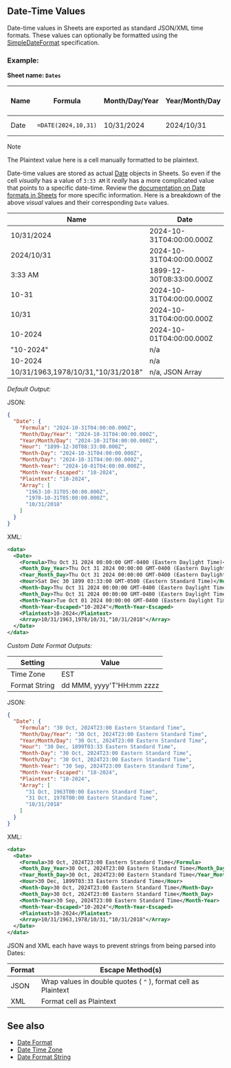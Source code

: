 Date-Time Values
----------------
Date-time values in Sheets are exported as standard JSON/XML time formats. These values can optionally be formatted using the [SimpleDateFormat](https://docs.oracle.com/javase/7/docs/api/java/text/SimpleDateFormat.html) specification.

### Example: ###

**Sheet name: `Dates`**

Name | Formula | Month/Day/Year | Year/Month/Day | Hour | Month-Day | Month/Day | Month-Year | Month-Year-Escaped | Plaintext | Array
---- | ------- | -------------- | -------------- | ---- | --------- | --------- | ---------- | ------------------ | --------- | -----
Date | `=DATE(2024,10,31)` | 10/31/2024 | 2024/10/31 | 3:33 AM | 10-31 | 10/31 | 10-2024 | "10-2024" | 10-2024 | 10/31/1963,1978/10/31,"10/31/2018"

> [!NOTE]
> The Plaintext value here is a cell manually formatted to be plaintext.

Date-time values are stored as actual [Date](https://developers.google.com/apps-script/reference/document/date) objects in Sheets. So even if the cell *visually* has a value of `3:33 AM` it *really* has a more complicated value that points to a specific date-time. Review the [documentation on Date formats in Sheets](https://developers.google.com/sheets/api/guides/formats#about_date_time_values) for more specific information. Here is a breakdown of the above *visual* values and their corresponding `Date` values.

Name | Date
---- | ----
10/31/2024 | 2024-10-31T04:00:00.000Z
2024/10/31 | 2024-10-31T04:00:00.000Z
3:33 AM | 1899-12-30T08:33:00.000Z
10-31 | 2024-10-31T04:00:00.000Z
10/31 | 2024-10-31T04:00:00.000Z
10-2024 | 2024-10-01T04:00:00.000Z
"10-2024" | n/a
10-2024 | n/a
10/31/1963,1978/10/31,"10/31/2018" | n/a, JSON Array

*Default Output:*

JSON:
```json
{
  "Date": {
    "Formula": "2024-10-31T04:00:00.000Z",
    "Month/Day/Year": "2024-10-31T04:00:00.000Z",
    "Year/Month/Day": "2024-10-31T04:00:00.000Z",
    "Hour": "1899-12-30T08:33:00.000Z",
    "Month-Day": "2024-10-31T04:00:00.000Z",
    "Month/Day": "2024-10-31T04:00:00.000Z",
    "Month-Year": "2024-10-01T04:00:00.000Z",
    "Month-Year-Escaped": "10-2024",
    "Plaintext": "10-2024",
    "Array": [
      "1963-10-31T05:00:00.000Z",
      "1978-10-31T05:00:00.000Z",
      "10/31/2018"
    ]
  }
}
```

XML:
```xml
<data>
  <Date>
    <Formula>Thu Oct 31 2024 00:00:00 GMT-0400 (Eastern Daylight Time)</Formula>
    <Month_Day_Year>Thu Oct 31 2024 00:00:00 GMT-0400 (Eastern Daylight Time)</Month_Day_Year>
    <Year_Month_Day>Thu Oct 31 2024 00:00:00 GMT-0400 (Eastern Daylight Time)</Year_Month_Day>
    <Hour>Sat Dec 30 1899 03:33:00 GMT-0500 (Eastern Standard Time)</Hour>
    <Month-Day>Thu Oct 31 2024 00:00:00 GMT-0400 (Eastern Daylight Time)</Month-Day>
    <Month_Day>Thu Oct 31 2024 00:00:00 GMT-0400 (Eastern Daylight Time)</Month_Day>
    <Month-Year>Tue Oct 01 2024 00:00:00 GMT-0400 (Eastern Daylight Time)</Month-Year>
    <Month-Year-Escaped>"10-2024"</Month-Year-Escaped>
    <Plaintext>10-2024</Plaintext>
    <Array>10/31/1963,1978/10/31,"10/31/2018"</Array>
  </Date>
</data>
```

*Custom Date Format Outputs:*

Setting | Value
------- | -----
Time Zone | EST
Format String | dd MMM, yyyy'T'HH:mm zzzz

JSON:
```json
{
  "Date": {
    "Formula": "30 Oct, 2024T23:00 Eastern Standard Time",
    "Month/Day/Year": "30 Oct, 2024T23:00 Eastern Standard Time",
    "Year/Month/Day": "30 Oct, 2024T23:00 Eastern Standard Time",
    "Hour": "30 Dec, 1899T03:33 Eastern Standard Time",
    "Month-Day": "30 Oct, 2024T23:00 Eastern Standard Time",
    "Month/Day": "30 Oct, 2024T23:00 Eastern Standard Time",
    "Month-Year": "30 Sep, 2024T23:00 Eastern Standard Time",
    "Month-Year-Escaped": "10-2024",
    "Plaintext": "10-2024",
    "Array": [
      "31 Oct, 1963T00:00 Eastern Standard Time",
      "31 Oct, 1978T00:00 Eastern Standard Time",
      "10/31/2018"
    ]
  }
}
```

XML:
```xml
<data>
  <Date>
    <Formula>30 Oct, 2024T23:00 Eastern Standard Time</Formula>
    <Month_Day_Year>30 Oct, 2024T23:00 Eastern Standard Time</Month_Day_Year>
    <Year_Month_Day>30 Oct, 2024T23:00 Eastern Standard Time</Year_Month_Day>
    <Hour>30 Dec, 1899T03:33 Eastern Standard Time</Hour>
    <Month-Day>30 Oct, 2024T23:00 Eastern Standard Time</Month-Day>
    <Month_Day>30 Oct, 2024T23:00 Eastern Standard Time</Month_Day>
    <Month-Year>30 Sep, 2024T23:00 Eastern Standard Time</Month-Year>
    <Month-Year-Escaped>"10-2024"</Month-Year-Escaped>
    <Plaintext>10-2024</Plaintext>
    <Array>10/31/1963,1978/10/31,"10/31/2018"</Array>
  </Date>
</data>
```

JSON and XML each have ways to prevent strings from being parsed into Dates:

Format | Escape Method(s)
------ | -------------
JSON | Wrap values in double quotes ( `"` ), format cell as Plaintext
XML | Format cell as Plaintext

See also
--------
- [Date Format](dateformat.md)
- [Date Time Zone](datetimezone.md)
- [Date Format String](dateformatstring.md)